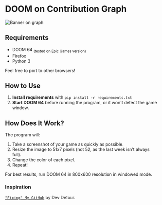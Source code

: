 # DOOM on Contribution Graph
![Banner on graph](/assets/brand_on_graph.png)

## Requirements
- DOOM 64 <sub>(tested on Epic Games version)</sub>
- Firefox
- Python 3

Feel free to port to other browsers!

## How to Use
1. **Install requirements** with `pip install -r requirements.txt`
2. **Start DOOM 64** before running the program, or it won't detect the game window.

## How Does It Work?
The program will:
1. Take a screenshot of your game as quickly as possible.
2. Resize the image to 51x7 pixels (not 52, as the last week isn’t always full).
3. Change the color of each pixel.
4. Repeat!

For best results, run DOOM 64 in 800x600 resolution in windowed mode.

### Inspiration
[`"Fixing" My GitHub`](https://www.youtube.com/watch?v=_aDvNg9F6w8) by Dev Detour.